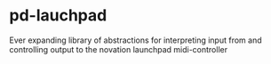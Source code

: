 pd-lauchpad
===========

Ever expanding library of abstractions for interpreting input from and controlling output to the novation launchpad midi-controller
